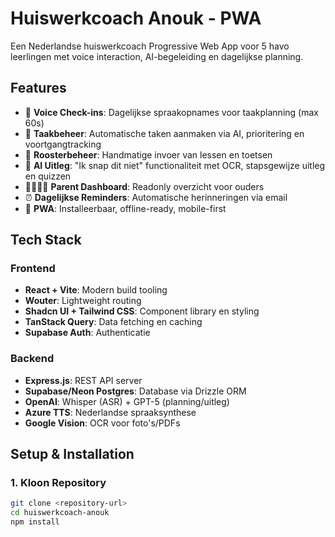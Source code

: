 # Huiswerkcoach Anouk - PWA

Een Nederlandse huiswerkcoach Progressive Web App voor 5 havo leerlingen met voice interaction, AI-begeleiding en dagelijkse planning.

## Features

- 🎤 **Voice Check-ins**: Dagelijkse spraakopnames voor taakplanning (max 60s)
- 📝 **Taakbeheer**: Automatische taken aanmaken via AI, prioritering en voortgangtracking
- 📅 **Roosterbeheer**: Handmatige invoer van lessen en toetsen
- 🤖 **AI Uitleg**: "Ik snap dit niet" functionaliteit met OCR, stapsgewijze uitleg en quizzen
- 👨‍👩‍👧‍👦 **Parent Dashboard**: Readonly overzicht voor ouders
- ⏰ **Dagelijkse Reminders**: Automatische herinneringen via email
- 📱 **PWA**: Installeerbaar, offline-ready, mobile-first

## Tech Stack

### Frontend
- **React + Vite**: Modern build tooling
- **Wouter**: Lightweight routing
- **Shadcn UI + Tailwind CSS**: Component library en styling
- **TanStack Query**: Data fetching en caching
- **Supabase Auth**: Authenticatie

### Backend  
- **Express.js**: REST API server
- **Supabase/Neon Postgres**: Database via Drizzle ORM
- **OpenAI**: Whisper (ASR) + GPT-5 (planning/uitleg)
- **Azure TTS**: Nederlandse spraaksynthese
- **Google Vision**: OCR voor foto's/PDFs

## Setup & Installation

### 1. Kloon Repository
```bash
git clone <repository-url>
cd huiswerkcoach-anouk
npm install
